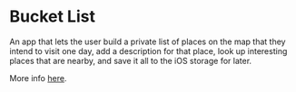 # Bucket List

An app that lets the user build a private list of places on the map that they intend to visit one day, add a description for that place, look up interesting places that are nearby, and save it all to the iOS storage for later.

More info [here](https://www.hackingwithswift.com/books/ios-swiftui/bucket-list-introduction).

